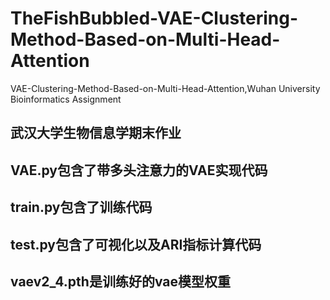 # TheFishBubbled-VAE-Clustering-Method-Based-on-Multi-Head-Attention
VAE-Clustering-Method-Based-on-Multi-Head-Attention,Wuhan University Bioinformatics Assignment


## 武汉大学生物信息学期末作业

## VAE.py包含了带多头注意力的VAE实现代码
## train.py包含了训练代码
## test.py包含了可视化以及ARI指标计算代码
## vaev2_4.pth是训练好的vae模型权重
